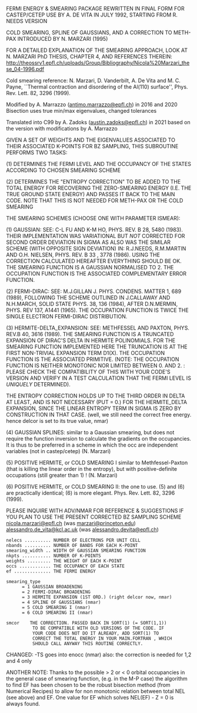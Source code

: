 FERMI ENERGY & SMEARING PACKAGE REWRITTEN IN FINAL FORM FOR
CASTEP/CETEP USE BY A. DE VITA IN JULY 1992, STARTING FROM
R. NEEDS VERSION

COLD SMEARING, SPLINE OF GAUSSIANS, AND A CORRECTION TO METH-PAX
INTRODUCED BY N. MARZARI (1995)

FOR A DETAILED EXPLANATION OF THE SMEARING APPROACH, LOOK AT
N. MARZARI PhD THESIS, CHAPTER 4, AND REFERENCES THEREIN:
http://theossrv1.epfl.ch/uploads/Group/Bibliography/Nicola%20Marzari_these_04-1996.pdf

Cold smearing reference: N. Marzari, D. Vanderbilt, A. De Vita
and M. C. Payne, ``Thermal contraction and disordering of the
Al(110) surface'', Phys. Rev. Lett. 82, 3296 (1999).

Modified by A. Marrazzo (antimo.marrazzo@epfl.ch) in 2016 and 2020
Bisection uses true min/max eigenvalues, changed tolerances

Translated into C99 by A. Zadoks (austin.zadoks@epfl.ch) in 2021
based on the version with modifications by A. Marrazzo

GIVEN A SET OF WEIGHTS AND THE EIGENVALUES ASSOCIATED TO THEIR
ASSOCIATED K-POINTS FOR BZ SAMPLING, THIS SUBROUTINE PERFORMS
TWO TASKS:

(1) DETERMINES THE FERMI LEVEL AND THE OCCUPANCY OF THE STATES
    ACCORDING TO CHOSEN SMEARING SCHEME

(2) DETERMINES THE "ENTROPY CORRECTION" TO BE ADDED TO
    THE TOTAL ENERGY FOR RECOVERING THE ZERO-SMEARING ENERGY
    (I.E. THE TRUE GROUND STATE ENERGY) AND PASSES IT BACK TO
    THE MAIN CODE. NOTE THAT THIS IS NOT NEEDED FOR METH-PAX
    OR THE COLD SMEARING

THE SMEARING SCHEMES (CHOOSE ONE WITH PARAMETER ISMEAR):

(1) GAUSSIAN:
SEE: C-L FU AND K-M HO, PHYS. REV. B 28, 5480 (1983).
THEIR IMPLEMENTATION WAS VARIATIONAL BUT *NOT* CORRECTED FOR
SECOND ORDER DEVIATION IN SIGMA AS ALSO WAS THE SIMILAR SCHEME
(WITH OPPOSITE SIGN DEVIATION) IN: R.J.NEEDS, R.M.MARTIN AND O.H.
NIELSEN, PHYS. REV. B 33 , 3778 (1986).
USING THE CORRECTION CALCULATED HEREAFTER EVERYTHING SHOULD BE OK.
THE SMEARING FUNCTION IS A GAUSSIAN NORMALISED TO 2.
THE OCCUPATION FUNCTION IS THE ASSOCIATED COMPLEMENTARY
ERROR FUNCTION.

(2) FERMI-DIRAC:
SEE: M.J.GILLAN J. PHYS. CONDENS. MATTER 1, 689 (1989), FOLLOWING
THE SCHEME OUTLINED IN J.CALLAWAY AND N.H.MARCH, SOLID STATE PHYS. 38,
136 (1984), AFTER D.N.MERMIN, PHYS. REV 137, A1441 (1965).
THE OCCUPATION FUNCTION IS TWICE THE SINGLE ELECTRON
FERMI-DIRAC DISTRIBUTION.

(3) HERMITE-DELTA_EXPANSION:
SEE: METHFESSEL AND PAXTON, PHYS. REV.B 40, 3616 (1989).
THE SMEARING FUNCTION IS A TRUNCATED EXPANSION OF DIRAC'S DELTA
IN HERMITE POLINOMIALS.
FOR THE SMEARING FUNCTION IMPLEMENTED HERE THE TRUNCATION IS
AT THE FIRST NON-TRIVIAL EXPANSION TERM D1(X).
THE OCCUPATION FUNCTION IS THE ASSOCIATED PRIMITIVE.
(NOTE: THE OCCUPATION FUNCTION IS NEITHER MONOTONIC NOR LIMITED
BETWEEN 0. AND 2. : PLEASE CHECK THE COMPATIBILITY OF THIS WITH
YOUR CODE'S VERSION AND VERIFY IN A TEST CALCULATION THAT THE
FERMI LEVEL IS *UNIQUELY* DETERMINED).

THE ENTROPY CORRECTION HOLDS UP TO THE THIRD ORDER IN DELTA AT LEAST,
AND IS NOT NECESSARY (PUT = 0.) FOR THE HERMITE_DELTA EXPANSION,
SINCE THE LINEAR ENTROPY TERM IN SIGMA IS ZERO BY CONSTRUCTION
IN THAT CASE. (well, we still need the correct free energy. hence
delcor is set to its true value, nmar)

(4) GAUSSIAN SPLINES:
similar to a Gaussian smearing, but does not require the
function inversion to calculate the gradients on the occupancies.
It is thus to be preferred in a scheme in which the occ are
independent variables (not in castep/cetep) (N. Marzari)

(5) POSITIVE HERMITE, or COLD SMEARING I
similar to Methfessel-Paxton (that is killing the linear order
in the entropy), but with positive-definite occupations (still
greater than 1) ! (N. Marzari)

(6) POSITIVE HERMITE, or COLD SMEARING II: the one to use.
(5) and (6) are practically identical; (6) is more elegant.
Phys. Rev. Lett. 82, 3296 (1999).

PLEASE INQUIRE WITH ADV/NMAR FOR REFERENCE & SUGGESTIONS IF
YOU PLAN TO USE THE PRESENT CORRECTED BZ SAMPLING SCHEME
nicola.marzari@epfl.ch (was marzari@princeton.edu)
alessandro.de_vita@kcl.ac.uk (was alessandro.devita@epfl.ch)

```
nelecs .......... NUMBER OF ELECTRONS PER UNIT CELL
nbands .......... NUMBER OF BANDS FOR EACH K-POINT
smearing_width .. WIDTH OF GAUSSIAN SMEARING FUNCTION
nkpts ........... NUMBER OF K-POINTS
weights ......... THE WEIGHT OF EACH K-POINT
occs ............ THE OCCUPANCY OF EACH STATE
ef .............. THE FERMI ENERGY

smearing_type
      = 1 GAUSSIAN BROADENING
      = 2 FERMI-DIRAC BROADENING
      = 3 HERMITE EXPANSION (1ST ORD.) (right delcor now, nmar)
      = 4 SPLINE OF GAUSSIANS (nmar)
      = 5 COLD SMEARING I (nmar)
      = 6 COLD SMEARING II (nmar)

smcor    THE CORRECTION. PASSED BACK IN SORT(1) (= SORT(1,1))
          TO BE COMPATIBLE WITH OLD VERSIONS OF THE CODE. IF
          YOUR CODE DOES NOT DO IT ALREADY, ADD SORT(1) TO
          CORRECT THE TOTAL ENERGY IN YOUR MAIN.FORTRAN , WHICH
          SHOULD CALL ANYWAY THIS ROUTINE CORRECTLY.
```
CHANGED: -TS goes into enocc (nmar)
also: the correction is needed for 1,2 and 4 only

ANOTHER NOTE:
Thanks to the possible > 2 or < 0
orbital occupancies in the general case of smearing function,
(e.g. in the M-P case) the algorithm to find EF has been
chosen to be the robust bisection method (from Numerical
Recipes) to allow for non monotonic relation between total
NEL (see above) and EF. One value for EF which solves
NEL(EF) - Z = 0   is always found.
